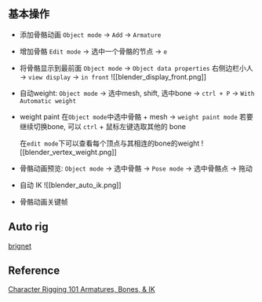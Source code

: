 
## 基本操作

* 添加骨骼动画
	`Object mode` -> `Add` -> `Armature`

* 增加骨骼
	`Edit mode` -> 选中一个骨骼的节点 -> `e`

* 将骨骼显示到最前面
	`Object mode` ->  `Object data properties` 右侧边栏小人 -> `view display` -> `in front`
	![[blender_display_front.png]]

* 自动weight: `Object mode` -> 选中mesh, shift, 选中bone -> `ctrl + P` -> `With Automatic weight`

* weight paint
	在`Object mode`中选中骨骼 + mesh -> `weight paint mode`
	若要继续切换bone, 可以 `ctrl` + 鼠标左键选取其他的 bone
	
	在`edit mode`下可以查看每个顶点与其相连的bone的weight
	![[blender_vertex_weight.png]]

* 骨骼动画预览: `Object mode` -> 选中骨骼 -> `Pose mode` -> 选中骨骼点 -> 拖动

* 自动 IK
	![[blender_auto_ik.png]]

* 骨骼动画关键帧

## Auto rig
[brignet](https://github.com/pKrime/brignet)


## Reference

[Character Rigging 101 Armatures, Bones, & IK](https://www.youtube.com/watch?v=iZBLtooU2Cs)